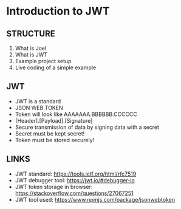 # Introduction to JWT

## STRUCTURE

1. What is Joel
2. What is JWT
3. Example project setup
4. Live coding of a simple example

## JWT

- JWT is a standard
- JSON WEB TOKEN
- Token will look like AAAAAAA.BBBBBB.CCCCCC
- [Header].[Payload].[Signature]
- Secure transmission of data by signing data with a secret
- Secret must be kept secret!
- Token must be stored securely!

## LINKS

- JWT standard: https://tools.ietf.org/html/rfc7519
- JWT debugger tool: https://jwt.io/#debugger-io
- JWT token storage in browser: https://stackoverflow.com/questions/27067251
- JWT tool used: https://www.npmjs.com/package/jsonwebtoken
